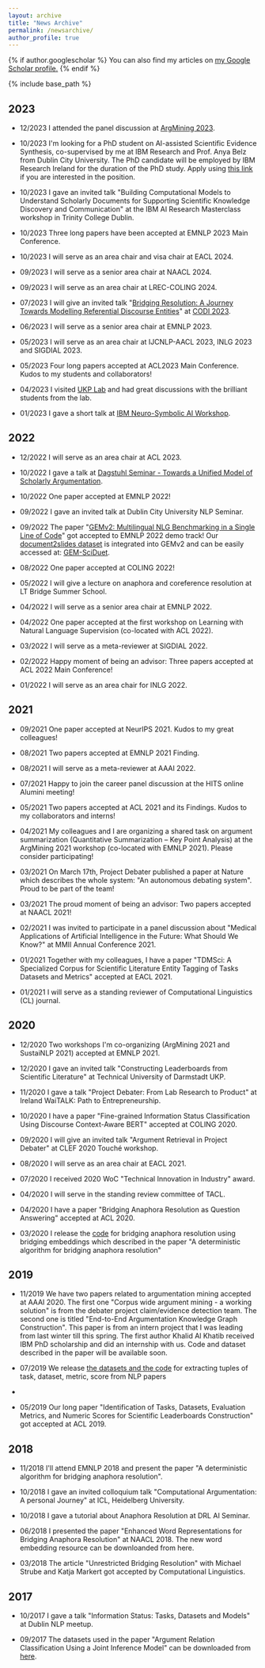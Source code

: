 ```yaml
---
layout: archive
title: "News Archive"
permalink: /newsarchive/
author_profile: true
---
```


{% if author.googlescholar %}
  You can also find my articles on <u><a href="{{author.googlescholar}}">my Google Scholar profile</a>.</u>
{% endif %}

{% include base_path %}

## 2023

- 12/2023 I attended the panel discussion at [ArgMining 2023](https://argmining-org.github.io/2023/index.html#panel_session).

- 10/2023 I'm looking for a PhD student on AI-assisted Scientific Evidence Synthesis, co-supervised by me at IBM Research and Prof. Anya Belz from Dublin City University. The PhD candidate will be employed by IBM Research Ireland for the duration of the PhD study. Apply using [this link](https://krb-sjobs.brassring.com/TGnewUI/Search/home/HomeWithPreLoad?PageType=JobDetails&partnerid=26059&siteid=5016&Areq=664509BR#jobDetails=698045_5016) if you are interested in the position.

- 10/2023 I gave an invited talk "Building Computational Models to Understand Scholarly Documents for Supporting Scientific Knowledge Discovery and Communication" at the IBM AI Research Masterclass workshop in Trinity College Dublin.

- 10/2023 Three long papers have been accepted at EMNLP 2023 Main Conference.

- 10/2023 I will serve as an area chair and visa chair at EACL 2024.

- 09/2023 I will serve as a senior area chair at NAACL 2024.

- 09/2023 I will serve as an area chair at LREC-COLING 2024.

- 07/2023 I will give an invited talk "[Bridging Resolution: A Journey Towards Modelling Referential Discourse Entities](https://github.com/yufanghou/yufanghou.github.io/blob/master/files/Talk-Yufang_CODI_2023_v1.pdf)" at [CODI 2023](https://sites.google.com/view/codi-2023/invited-speakers). 

- 06/2023 I will serve as a senior area chair at EMNLP 2023.

- 05/2023 I will serve as an area chair at IJCNLP-AACL 2023, INLG 2023 and SIGDIAL 2023.

- 05/2023 Four long papers accepted at ACL2023 Main Conference. Kudos to my students and collaborators!

- 04/2023 I visited [UKP Lab](https://www.informatik.tu-darmstadt.de/ukp/ukp_home/index.en.jsp) and had great discussions with the brilliant students from the lab.

- 01/2023 I gave a short talk at [IBM Neuro-Symbolic AI Workshop](https://ibm.github.io/neuro-symbolic-ai/events/ns-workshop2023/). 

## 2022

- 12/2022 I will serve as an area chair at ACL 2023.

- 10/2022 I gave a talk at [Dagstuhl Seminar - Towards a Unified Model of Scholarly Argumentation](https://www.dagstuhl.de/en/program/calendar/semhp/?semnr=22432).

- 10/2022 One paper accepted at EMNLP 2022!

- 09/2022 I gave an invited talk at Dublin City University NLP Seminar. 

- 09/2022 The paper "[GEMv2: Multilingual NLG Benchmarking in a Single Line of Code](https://arxiv.org/pdf/2206.11249.pdf)" got accepted to EMNLP 2022 demo track! Our [document2slides dataset](https://github.com/IBM/document2slides) is integrated into GEMv2 and can be easily accessed at: [GEM-SciDuet](https://huggingface.co/datasets/GEM/SciDuet).

- 08/2022 One paper accepted at COLING 2022!

- 05/2022 I will give a lecture on anaphora and coreference resolution at LT Bridge Summer School.

- 04/2022 I will serve as a senior area chair at EMNLP 2022.

- 04/2022 One paper accepted at the first workshop on Learning with Natural Language Supervision (co-located with ACL 2022).

- 03/2022 I will serve as a meta-reviewer at SIGDIAL 2022.

- 02/2022 Happy moment of being an advisor: Three papers accepted at ACL 2022 Main Conference!

- 01/2022 I will serve as an area chair for INLG 2022.


## 2021

- 09/2021 One paper accepted at NeurIPS 2021. Kudos to my great colleagues!

- 08/2021 Two papers accepted at EMNLP 2021 Finding.

- 08/2021 I will serve as a meta-reviewer at AAAI 2022.

- 07/2021 Happy to join the career panel discussion at the HITS online Alumini meeting!

- 05/2021 Two papers accepted at ACL 2021 and its Findings. Kudos to my collaborators and interns!

- 04/2021 My colleagues and I are organizing a shared task on argument summarization (Quantitative Summarization – Key Point Analysis) at the ArgMining 2021 workshop (co-located with EMNLP 2021). Please consider participating!

- 03/2021 On March 17th, Project Debater published a paper at Nature which describes the whole system: "An autonomous debating system". Proud to be part of the team!

- 03/2021 The proud moment of being an advisor: Two papers accepted at NAACL 2021!

- 02/2021 I was invited to participate in a panel discussion about "Medical Applications of Artificial Intelligence in the Future: What Should We Know?" at MMII Annual Conference 2021.

- 01/2021 Together with my colleagues, I have a paper "TDMSci: A Specialized Corpus for Scientific Literature Entity Tagging of Tasks Datasets and Metrics" accepted at EACL 2021.

- 01/2021 I will serve as a standing reviewer of Computational Linguistics (CL) journal. 

## 2020

- 12/2020 Two workshops I'm co-organizing (ArgMining 2021 and SustaiNLP 2021) accepted at EMNLP 2021.

- 12/2020 I gave an invited talk "Constructing Leaderboards from Scientific Literature" at Technical University of Darmstadt UKP.

- 11/2020 I gave a talk "Project Debater: From Lab Research to Product" at Ireland WaiTALK: Path to Entrepreneurship.

- 10/2020 I have a paper "Fine-grained Information Status Classification Using Discourse Context-Aware BERT" accepted at COLING 2020.

- 09/2020 I will give an invited talk "Argument Retrieval in Project Debater" at CLEF 2020 Touché workshop.

- 08/2020 I will serve as an area chair at EACL 2021.

- 07/2020 I received 2020 WoC "Technical Innovation in Industry" award.

- 04/2020 I will serve in the standing review committee of TACL.

- 04/2020 I have a paper "Bridging Anaphora Resolution as Question Answering" accepted at ACL 2020.

- 03/2020 I release the [code](https://github.com/IBM/bridging-resolution/tree/master/BAR_BridgingEmb) for bridging anaphora resolution using bridging embeddings which described in the paper "A deterministic algorithm for bridging anaphora resolution"

## 2019

- 11/2019 We have two papers related to argumentation mining accepted at AAAI 2020. The first one "Corpus wide argument mining - a working solution" is from the debater project claim/evidence detection team. The second one is titled "End-to-End Argumentation Knowledge Graph Construction". This paper is from an intern project that I was leading from last winter till this spring. The first author Khalid Al Khatib received IBM PhD scholarship and did an internship with us. Code and dataset described in the paper will be available soon.

- 07/2019 We release [the datasets and the code](https://github.com/IBM/science-result-extractor) for extracting tuples of task, dataset, metric, score from NLP papers 
- 
- 05/2019  Our long paper "Identification of Tasks, Datasets, Evaluation Metrics, and Numeric Scores for Scientific Leaderboards Construction" got accepted at ACL 2019.

## 2018

- 11/2018   I'll attend EMNLP 2018 and present the paper "A deterministic algorithm for bridging anaphora resolution".

- 10/2018   I gave an invited colloquium talk "Computational Argumentation: A personal Journey" at ICL, Heidelberg University.

- 10/2018   I gave a tutorial about Anaphora Resolution at DRL AI Seminar.

- 06/2018   I presented the paper "Enhanced Word Representations for Bridging Anaphora Resolution" at NAACL 2018. The new word embedding resource can be downloanded from here.

- 03/2018   The article "Unrestricted Bridging Resolution" with Michael Strube and Katja Markert got accepted by Computational Linguistics.

## 2017

- 10/2017   I gave a talk "Information Status: Tasks, Datasets and Models" at Dublin NLP meetup.

- 09/2017   The datasets used in the paper "Argument Relation Classification Using a Joint Inference Model" can be downloaded from [here](https://zenodo.org/record/1219673).


